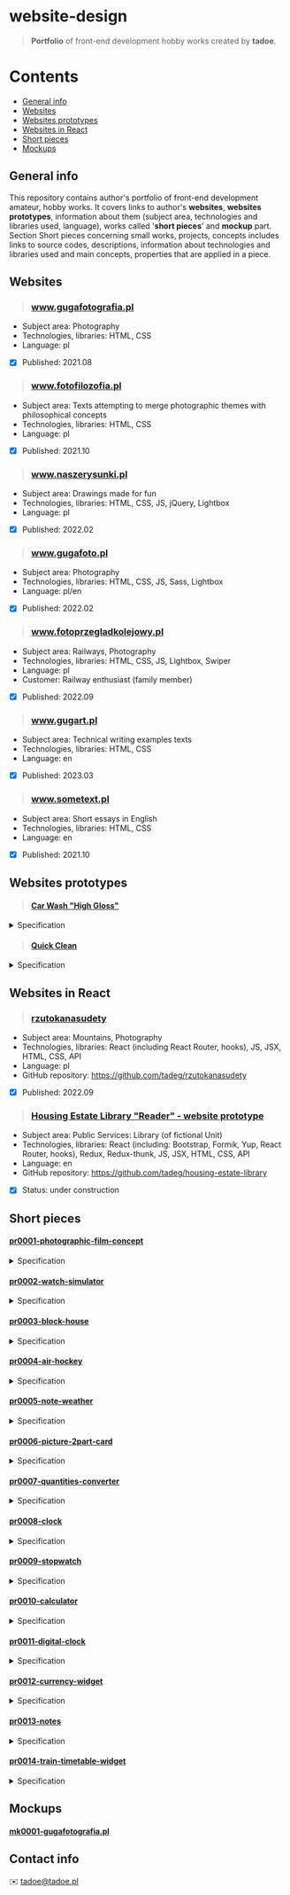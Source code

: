 # website-design
> **Portfolio** of front-end development hobby works created by **tadoe**.

# Contents
* [General info](#general-info)
* [Websites](#websites)
* [Websites prototypes](#websites-prototypes)
* [Websites in React](#websites-in-react)
* [Short pieces](#short-pieces)
* [Mockups](#mockups)

## General info 
This repository contains author's portfolio of front-end development amateur, hobby works. It covers links to author's **websites**, **websites prototypes**, information about them (subject area, technologies and libraries used, language), works called '**short pieces**' and **mockup** part. Section Short pieces concerning small works, projects, concepts includes links to source codes, descriptions, information about technologies and libraries used and main concepts, properties that are applied in a piece.

## Websites

> ### www.gugafotografia.pl
  - Subject area: Photography
  - Technologies, libraries: HTML, CSS
  - Language: pl
  - [x] Published: 2021.08

> ### www.fotofilozofia.pl
  - Subject area: Texts attempting to merge photographic themes with philosophical concepts
  - Technologies, libraries: HTML, CSS
  - Language: pl
  - [x] Published: 2021.10
  
> ### www.naszerysunki.pl
  - Subject area: Drawings made for fun
  - Technologies, libraries: HTML, CSS, JS, jQuery, Lightbox
  - Language: pl
  - [x] Published: 2022.02

> ### www.gugafoto.pl
  - Subject area: Photography
  - Technologies, libraries: HTML, CSS, JS, Sass, Lightbox
  - Language: pl/en
  - [x] Published: 2022.02

> ### www.fotoprzegladkolejowy.pl
  - Subject area: Railways, Photography
  - Technologies, libraries: HTML, CSS, JS, Lightbox, Swiper
  - Language: pl
  - Customer: Railway enthusiast (family member)
  - [x] Published: 2022.09
  
> ### www.gugart.pl
  - Subject area: Technical writing examples texts
  - Technologies, libraries: HTML, CSS
  - Language: en
  - [x] Published: 2023.03
  
> ### www.sometext.pl
  - Subject area: Short essays in English
  - Technologies, libraries: HTML, CSS
  - Language: en
  - [x] Published: 2021.10
  
## Websites prototypes

> #### [Car Wash "High Gloss"](http://www.tadoe.pl/prototypes/carwash/index.html)
<details>
<summary>Specification</summary>
<ul>
<li>Subject area: Business Services: Car Washing (of fictional Business Unit)</li>
<li>Technologies, libraries: HTML, CSS, JS</li>
<li>Language: en</li>
<li>Published: 2022.07</li>
</ul>
</details>

> #### [Quick Clean](http://www.tadoe.pl/prototypes/quickclean/index.html)
<details>
<summary>Specification</summary>
<ul>
<li>Subject area: Business Services: Furniture and car upholstery cleaning (of fictional Business Unit)</li>
<li>Technologies, libraries: HTML, CSS, JS</li>
<li>Language: en</li>
<li>Published: 2022.07</li>
</ul>
</details>

## Websites in React

> ### [rzutokanasudety](https://tadeg.github.io/rzutokanasudety)
  - Subject area: Mountains, Photography
  - Technologies, libraries: React (including React Router, hooks), JS, JSX, HTML, CSS, API
  - Language: pl
  - GitHub repository: https://github.com/tadeg/rzutokanasudety
  - [x] Published: 2022.09

> ### [Housing Estate Library "Reader" - website prototype](https://tadeg.github.io/housing-estate-library/)
  - Subject area: Public Services: Library (of fictional Unit)
  - Technologies, libraries: React (including: Bootstrap, Formik, Yup, React Router, hooks), Redux, Redux-thunk, JS, JSX, HTML, CSS, API
  - Language: en
  - GitHub repository: https://github.com/tadeg/housing-estate-library
  - [x] Status: under construction

## Short pieces 

#### [pr0001-photographic-film-concept](https://github.com/tadeg/website-design/tree/main/pr0001-photographic-film-concept)
<details>
<summary>Specification</summary>
<ul>
<li>Description: The concept of images placing on the website using a design of an old, analog photographic film</li>
<li>Technologies, libraries: HTML, CSS</li>
<li>Main concepts, properties: position, float</li>
<li>Published: 2022.02</li>
</ul>
</details>

#### [pr0002-watch-simulator](https://github.com/tadeg/website-design/tree/main/pr0002-watch-simulator)
<details>
<summary>Specification</summary>
<ul>
<li>Description: An animation of a rotating element drawn in the shape of a watch hand</li>
<li>Technologies, libraries: HTML, CSS, jQuery</li>
<li>Main concepts, properties: position, transform, linear-gradient</li>
<li>Published: 2022.03</li>
</ul>
</details>

#### [pr0003-block-house](https://github.com/tadeg/website-design/tree/main/pr0003-block-house)
<details>
<summary>Specification</summary>
<ul>
<li>Description: An animation of a block house building</li>
<li>Technologies, libraries: HTML, CSS, jQuery</li>
<li>Main concepts, properties: position, transform</li>
<li>Published: 2022.04</li>
</ul>
</details>

#### [pr0004-air-hockey](https://github.com/tadeg/website-design/tree/main/pr0004-air-hockey)
<details>
<summary>Specification</summary>
<ul>
<li>Description: An animation of an air hockey game</li>
<li>Technologies, libraries: HTML, CSS, jQuery</li>
<li>Main concepts, properties: keyframes, animation, position, transform, linear-gradient</li>
<li>Published: 2022.04</li>
</ul>
</details>

#### [pr0005-note-weather](https://github.com/tadeg/website-design/tree/main/pr0005-note-weather)
<details>
<summary>Specification</summary>
<ul>
<li>Description: Notes and todo list with weather information section and some ideas displayed in random mode</li>
<li>Technologies, libraries: HTML, CSS, JS, API</li>
<li>Main concepts, properties: flexbox, input, axios (get, then, catch), createElement, append, e.target</li>
<li>Published: 2022.04</li>
</ul>
</details>

#### [pr0006-picture-2part-card](https://github.com/tadeg/website-design/tree/main/pr0006-picture-2part-card)
<details>
<summary>Specification</summary>
<ul>
<li>Description: Two-part card with animations that uses 3d effect</li>
<li>Technologies, libraries: HTML, CSS, JS</li>
<li>Main concepts, properties: perspective, transform-style: preserve-3d, flexbox, keyframes, animation, position</li>
<li>Published: 2022.04</li>
</ul>
</details>

#### [pr0007-quantities-converter](https://github.com/tadeg/website-design/tree/main/pr0007-quantities-converter)
<details>
<summary>Specification</summary>
<ul>
<li>Description: Converter of physical quantities (Meters to Feet, Centimeters to Inches, Kilometers to Miles, Celsius to Fahrenheit, Kilograms to Pounds, Grams to Ounces)</li>
<li>Technologies, libraries: HTML, CSS, JS</li>
<li>Main concepts, properties: flexbox, input, innerHTML, physical conversion formulas</li>
<li>Published: 2022.05</li>
</ul>
</details>

#### [pr0008-clock](https://github.com/tadeg/website-design/tree/main/pr0008-clock)
<details>
<summary>Specification</summary>
<ul>
<li>Description: Clock</li>
<li>Technologies, libraries: HTML, CSS, JS</li>
<li>Main concepts, properties: flexbox, transform, new Date, getHours, getMinutes, getSeconds</li>
<li>Published: 2022.05</li>
</ul>
</details>

#### [pr0009-stopwatch](https://github.com/tadeg/website-design/tree/main/pr0009-stopwatch)
<details>
<summary>Specification</summary>
<ul>
<li>Description: Stopwatch</li>
<li>Technologies, libraries: HTML, CSS, JS</li>
<li>Main concepts, properties: flexbox, transform, setInterval</li>
<li>Published: 2023.01</li>
</ul>
</details>

#### [pr0010-calculator](https://github.com/tadeg/website-design/tree/main/pr0010-calculator)
<details>
<summary>Specification</summary>
<ul>
<li>Description: Calculator</li>
<li>Technologies, libraries: HTML, CSS, JS</li>
<li>Main concepts, properties: flexbox, linear-gradient, textContent, eval</li>
<li>Published: 2023.01</li>
</ul>
</details>

#### [pr0011-digital-clock](https://github.com/tadeg/website-design/tree/main/pr0011-digital-clock)
<details>
<summary>Specification</summary>
<ul>
<li>Description: Digital clock</li>
<li>Technologies, libraries: HTML, CSS, JS</li>
<li>Main concepts, properties: flexbox, new Date, getDay, getDate, getMonth, getFullYear, getHours, getMinutes, getSeconds, setInterval</li>
<li>Published: 2023.01</li>
</ul>
</details>

#### [pr0012-currency-widget](https://github.com/tadeg/website-design/tree/main/pr0012-currency-widget)
<details>
<summary>Specification</summary>
<ul>
<li>Description: Currency widget</li>
<li>Technologies, libraries: HTML, CSS, JS, API</li>
<li>Main concepts, properties: flexbox, fetch, toFixed</li>
<li>Published: 2023.01</li>
</ul>
</details>

#### [pr0013-notes](https://github.com/tadeg/website-design/tree/main/pr0013-notes)
<details>
<summary>Specification</summary>
<ul>
<li>Description: Notes</li>
<li>Technologies, libraries: HTML, CSS, JS</li>
<li>Main concepts, properties: flexbox, select, options, textArea, innerHTML</li>
<li>Published: 2023.01</li>
</ul>
</details>

#### [pr0014-train-timetable-widget](https://github.com/tadeg/website-design/tree/main/pr0014-train-timetable-widget)
<details>
<summary>Specification</summary>
<ul>
<li>Description: Simulator of a train timetable widget</li>
<li>Technologies, libraries: HTML, CSS, JS</li>
<li>Main concepts, properties: table, keyframes, Array.from(), createElement, append</li>
<li>Published: 2023.01</li>
</ul>
</details>

## Mockups
#### [mk0001-gugafotografia.pl](https://github.com/tadeg/website-design/tree/main/mockups/mk0001-gugafotografia.pl)

## Contact info
✉️ tadoe@tadoe.pl
